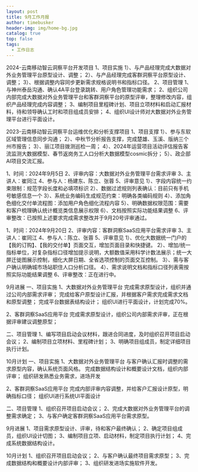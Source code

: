 ```yaml
---
layout: post
title: 9月工作月报
author: timebusker
header-img: img/home-bg.jpg
catalog: true
top: false
tags:
  - 工作日志
---
```


2024-云南移动智云洞察平台开发项目
1、项目实施
1）、与产品经理完成大数据对外业务管理平台原型设计、调整；
2）、与产品经理完成客群洞察平台原型设计、调整；
3）、根据调整内容同步更新需求规格说明书和指标口径。
2、项目管理
1、与神州泰岳沟通、确认4A平台登录跳转、用户角色管理功能需求；
2、组织公司内部完成大数据对外业务管理平台和客群洞察平台的原型评审，整理修改内容，组织产品经理完成内容调整；
3、编制项目里程碑计划、项目立项材料和启动汇报材料，待和领导确认工时和项目组成员安排；
4、组织UI设计师对大数据对外业务管理平台进行平面设计。


2023-云南移动智云洞察平台运维优化和分析支撑项目
1、项目支撑
1）、参与东软区域管理信息同步沟通；
2）、中秋节分析报告支撑，完成楚雄、玉溪、版纳三个州市报告；
3）、丽江项目拨测巡检一周；
4）、2024年运营项目活动评估报告客流监测大数据模型、春节返岗务工人口分析大数据模型cosmic拆分；
5）、政企部AI项目交流汇报。



1、时间：2024年9月5日
2、评审内容：大数据对外业务管理平台需求评审
3、主讲人：崔同江
4、参与人：杨建东、陈立、张蓉
5、评审意见
1）、字段内容统一约束限制：规范字段长度和必填项标识
2）、数据过滤规则列表确认：目前只有手机号敏感信息一个
3）、系统业务编码生成规范约束：明确各类编码规则
4）、添加角色细化交付单流程图：添加用户角色细化流程内容
5）、明确数据权限范围：需要和客户梳理确认统计概览类信息展示权限
6）、文档按照实际功能结果调整
6、评审整改：已按照上述要求完成需求整改并于9月20号评审通过。


1、时间：2024年9月20日
2、评审内容：客群洞察SaaS应用平台需求评审
3、主讲人：崔同江
4、参与人：陈立、张蓉
5、评审意见
1）、优化大数据统一门户的【我的订购】、【我的交付单】页面交互，增加页面目录和快捷键。
2）、增加/统一指标单位，对复杂指标口径增加提示说明，大额数值采用科学计数法展示；统一大屏迁徙图展示控制，细化大屏日期、全省选项控制的页面交互控制。
3）、需与客户确认明确城市场站职住人口分析口径。
4）、需求说明文档和指标口径列表需按照实际功能结果调整
6、评审整改：正在进行中。




9月进展
一、项目实施
1、大数据对外业务管理平台
完成需求原型设计，组织并通过公司内部需求评审；
完成给客户原型设计汇报，并根据客户需求完成需求文档和原型调整；
完成平台数据表结构设计；
组织UI进行平面设计，计划完成70%。

2、客群洞察SaaS应用平台
完成需求原型设计，组织公司内部需求评审，正在根据评审建议调整原型；

二、项目管理
1、编写项目启动会议材料，跟进合同进度，及时组织召开项目启动会议；
2、编制项目立项材料、里程碑计划；
3、明确项目组成员，制定详细项目执行计划。

10月计划
一、项目实施
1、大数据对外业务管理平台
与客户确认汇报时调整的需求原型内容，确认系统页面风格。
完成数据结构设计和概要设计文档，组织内部评审；
组织研发熟悉业务需求，进场开发

2、客群洞察SaaS应用平台
完成内部评审内容调整，并给客户汇报设计原型，明确指标口径；
组织UI进行系统UI平面设计

二、项目管理
1、组织召开项目启动会议；
2、完成大数据对外业务管理平台的调整需求确定；
3、与客户确定客群洞察SaaS应用平台需求原型。




9月进展
1、项目需求原型设计、评审，待和客户最终确认；
2、确定项目组成员，组织UI设计切图；
3、编制项目立项、启动材料，制定项目执行计划；
4、完成系统数据结构设计。

10月计划
1、组织召开项目启动会议；
2、与客户确认最终项目需求原型；
3、完成数据结构和概要设计内部评审；
3、组织研发进场实施软件开发。





